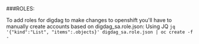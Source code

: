 ###ROLES:

To add roles for digdag to make changes to openshift you'll have to manually create accounts based on digdag_sa.role.json:
Using JQ
`jq '{"kind":"List", "items":.objects}' digdag_sa.role.json | oc create -f -`

